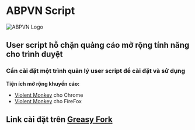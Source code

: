 # ABPVN Script
![ABPVN Logo](http://abpvn.com/icon.png)
## User script hỗ chặn quảng cáo mở rộng tính năng cho trình duyệt

### Cần cài đặt một trình quản lý user script để cài đặt và sử dụng

**Tiện ích mở rộng khuyến cáo:**
 * [Violent Monkey](https://chrome.google.com/webstore/detail/violentmonkey/jinjaccalgkegednnccohejagnlnfdag) cho Chrome
 * [Violent Monkey](https://addons.mozilla.org/en-US/firefox/addon/violentmonkey/) cho FireFox
## Link cài đặt trên [Greasy Fork](https://greasyfork.org/vi/scripts/9099-abpvn-adsblock)